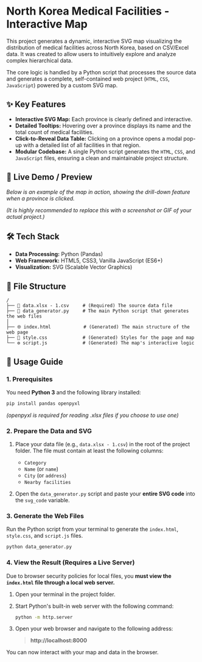 # North Korea Medical Facilities - Interactive Map

This project generates a dynamic, interactive SVG map visualizing the distribution of medical facilities across North Korea, based on CSV/Excel data. It was created to allow users to intuitively explore and analyze complex hierarchical data.

The core logic is handled by a Python script that processes the source data and generates a complete, self-contained web project (`HTML`, `CSS`, `JavaScript`) powered by a custom SVG map.

## ✨ Key Features

  * **Interactive SVG Map:** Each province is clearly defined and interactive.
  * **Detailed Tooltips:** Hovering over a province displays its name and the total count of medical facilities.
  * **Click-to-Reveal Data Table:** Clicking on a province opens a modal pop-up with a detailed list of all facilities in that region.
  * **Modular Codebase:** A single Python script generates the `HTML`, `CSS`, and `JavaScript` files, ensuring a clean and maintainable project structure.

## 🚀 Live Demo / Preview

*Below is an example of the map in action, showing the drill-down feature when a province is clicked.*

*(It is highly recommended to replace this with a screenshot or GIF of your actual project.)*

## 🛠️ Tech Stack

  * **Data Processing:** Python (Pandas)
  * **Web Framework:** HTML5, CSS3, Vanilla JavaScript (ES6+)
  * **Visualization:** SVG (Scalable Vector Graphics)

## 📂 File Structure

```
/
├── 📄 data.xlsx - 1.csv     # (Required) The source data file
├── 🐍 data_generator.py     # The main Python script that generates the web files
│
├── 🌐 index.html            # (Generated) The main structure of the web page
├── 🎨 style.css             # (Generated) Styles for the page and map
└── ⚙️ script.js             # (Generated) The map's interactive logic
```

## 📖 Usage Guide

### 1\. Prerequisites

You need **Python 3** and the following library installed:

```bash
pip install pandas openpyxl
```

*(openpyxl is required for reading .xlsx files if you choose to use one)*

### 2\. Prepare the Data and SVG

1.  Place your data file (e.g., `data.xlsx - 1.csv`) in the root of the project folder. The file must contain at least the following columns:

      * `Category`
      * `Name` (or `name`)
      * `City` (or `address`)
      * `Nearby facilities`

2.  Open the `data_generator.py` script and paste your **entire SVG code** into the `svg_code` variable.

### 3\. Generate the Web Files

Run the Python script from your terminal to generate the `index.html`, `style.css`, and `script.js` files.

```bash
python data_generator.py
```

### 4\. View the Result (Requires a Live Server)

Due to browser security policies for local files, you **must view the `index.html` file through a local web server.**

1.  Open your terminal in the project folder.

2.  Start Python's built-in web server with the following command:

    ```bash
    python -m http.server
    ```

3.  Open your web browser and navigate to the following address:

    > **http://localhost:8000**

You can now interact with your map and data in the browser.
